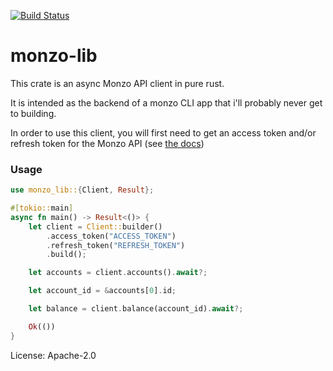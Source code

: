 [![Build Status](https://travis-ci.org/danieleades/monzo-lib.svg?branch=master)](https://travis-ci.org/danieleades/monzo-lib)

# monzo-lib

This crate is an async Monzo API client in pure rust.

It is intended as the backend of a monzo CLI app that i'll probably
never get to building.

In order to use this client, you will first need to get an access token and/or refresh token for the Monzo API (see [the docs](https://docs.monzo.com/))

### Usage
```rust
use monzo_lib::{Client, Result};

#[tokio::main]
async fn main() -> Result<()> {
    let client = Client::builder()
        .access_token("ACCESS_TOKEN")
        .refresh_token("REFRESH_TOKEN")
        .build();

    let accounts = client.accounts().await?;

    let account_id = &accounts[0].id;

    let balance = client.balance(account_id).await?;

    Ok(())
}
```

License: Apache-2.0
